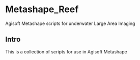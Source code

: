 # Metashape_Reef
Agisoft Metashape scripts for underwater Large Area Imaging

## Intro
This is a collection of scripts for use in Agisoft Metashape
